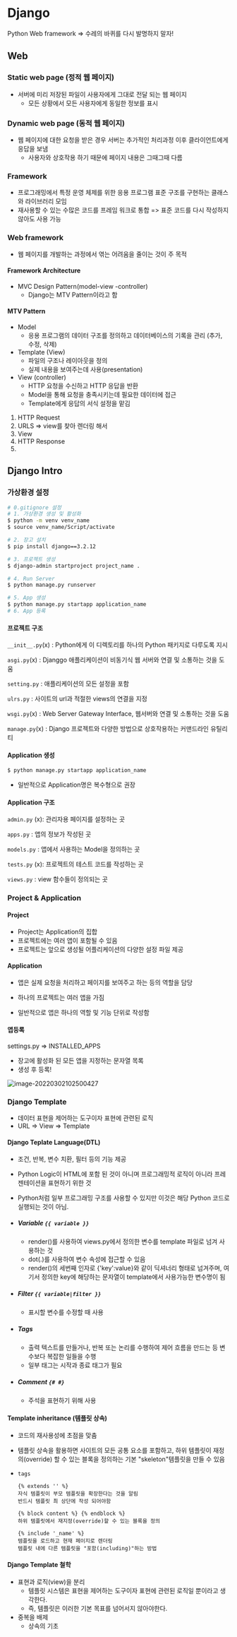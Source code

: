 # Django

Python Web framework => 수레의 바퀴를 다시 발명하지 말자!

## Web

### Static web page (정적 웹 페이지)

* 서버에 미리 저장된 파일이 사용자에게 그대로 전달 되는 웹 페이지
  * 모든 상황에서 모든 사용자에게 동일한 정보를 표시

### Dynamic web page (동적 웹 페이지)

* 웹 페이지에 대한 요청을 받은 경우 서버는 추가적인 처리과정 이후 클라이언트에게 응답을 보냄
  * 사용자와 상호작용 하기 때문에 페이지 내용은 그때그때 다름



### Framework

* 프로그래밍에서 특정 운영 체제를 위한 응용 프로그램 표준 구조를 구현하는 클래스와 라이브러리 모임
* 재사용할 수 있는 수많은 코드를 프레임 워크로 통합 => 표준 코드를 다시 작성하지 않아도 사용 가능



### Web framework

* 웹 페이지를 개발하는 과정에서 엮는 어려움을 줄이는 것이 주 목적



#### Framework Architecture

* MVC Design Pattern(model-view -controller)
  * Django는 MTV Pattern이라고 함



#### MTV Pattern

* Model
  * 응용 프로그램의 데이터 구조를 정의하고 데이터베이스의 기록을 관리 (추가, 수정, 삭제)
* Template (View)
  * 파일의 구조나 레이아웃을 정의
  * 실제 내용을 보여주는데 사용(presentation)
* View (controller)
  * HTTP 요청을 수신하고 HTTP 응답을 반환
  * Model을 통해 요청을 충족시키는데 필요한 데이터에 접근
  * Template에게 응답의 서식 설정을 맡김



1. HTTP Request
2. URLS => view를 찾아 렌더링 해서 
3. View
4. HTTP Response
5. 

## Django Intro

### 가상환경 설정

```bash 
# 0.gitignore 설정
# 1. 가상환경 생성 및 활성화
$ python -m venv venv_name
$ source venv_name/Script/activate

# 2. 장고 설치
$ pip install django==3.2.12

# 3. 프로젝트 생성
$ django-admin startproject project_name .

# 4. Run Server
$ python manage.py runserver

# 5. App 생성
$ python manage.py startapp application_name
# 6. App 등록
```



#### 프로젝트 구조

`__init__.py`(x) : Python에게 이 디렉토리를 하나의 Python 패키지로 다루도록 지시

`asgi.py`(x) : Djanggo 애플리케이션이 비동기식 웹 서버와 연결 및 소통하는 것을 도움

`setting.py` : 애플리케이션의 모든 설정을 포함

`ulrs.py` : 사이트의 url과 적절한 views의 연결을 지정

`wsgi.py`(x) : Web Server Gateway Interface, 웹서버와 연결 및 소통하는 것을 도움

`manage.py`(x) : Django 프로젝트와 다양한 방법으로 상호작용하는 커맨드라인 유틸리티



#### Application 생성

```bash
$ python manage.py startapp application_name
```

* 일반적으로 Application명은 복수형으로 권장



#### Application 구조

`admin.py` (x): 관리자용 페이지를 설정하는 곳

`apps.py` : 앱의 정보가 작성된 곳

`models.py` : 앱에서 사용하는 Model을 정의하는 곳

`tests.py` (x): 프로젝트의 테스트 코드를 작성하는 곳

`views.py` : view 함수들이 정의되는 곳



### Project & Application

#### Project

* Project는 Application의 집합
* 프로젝트에는 여러 앱이 포함될 수 있음
* 프로젝트는 앞으로 생성될 어플리케이션의 다양한 설정 파일 제공

#### Application

* 앱은 실제 요청을 처리하고 페이지를 보여주고 하는 등의 역할을 담당

* 하나의 프로젝트는 여러 앱을 가짐

* 일반적으로 앱은 하나의 역할 및 기능 단위로 작성함



#### 앱등록

settings.py => INSTALLED_APPS

* 장고에 활성화 된 모든 앱을 지정하는 문자열 목록
* 생성 후 등록!

![image-20220302102500427](lecture.assets/image-20220302102500427.png)



### Django Template

* 데이터 표현을 제어하는 도구이자 표현에 관련된 로직
* URL => View => Template


#### Django Teplate Language(DTL)

* 조건, 반복, 변수 치환, 필터 등의 기능 제공

* Python Logic이 HTML에 포함 된 것이 아니며 프로그래밍적 로직이 아니라 프레젠테이션을 표현하기 위한 것

* Python처럼 일부 프로그래밍 구조를 사용할 수 있지만 이것은 해당 Python 코드로 실행되는 것이 아님.

  

* ##### Variable `{{ variable }}`

  * render()를 사용하여 views.py에서 정의한 변수를 template 파일로 넘겨 사용하는 것
  * dot(.)를 사용하여 변수 속성에 접근할 수 있음
  * render()의 세번째 인자로 {'key':value}와 같이 딕셔너리 형태로 넘겨주며, 여기서 정의한 key에 해당하는 문자열이 template에서 사용가능한 변수명이 됨

* ##### Filter `{{ variable|filter }}`

  * 표시할 변수를 수정할 때 사용

* ##### Tags

  * 출력 텍스트를 만들거나, 반복 또는 논리를 수행하여 제어 흐름을 만드는 등 변수보다 복잡한 일들을 수행
  * 일부 태그는 시작과 종료 태그가 필요

* ##### Comment `{# #}`

  * 주석을 표현하기 위해 사용



#### Template inheritance (템플릿 상속)

* 코드의 재사용성에 초점을 맞춤

* 템플릿 상속을 활용하면 사이트의 모든 공통 요소를 포함하고, 하위 템플릿이 재정의(override) 할 수 있는 블록을 정의하는 기본 "skeleton"템플릿을 만들 수 있음

* `tags`

  ```django
  {% extends '' %}
  자식 템플릿이 부모 템플릿을 확장한다는 것을 알림
  반드시 템플릿 최 상단에 작성 되어야함
  
  {% block content %} {% endblock %}
  하위 템플릿에서 재지정(override)할 수 있는 블록을 정의
  
  {% include '_name' %}
  템플릿을 로드하고 현재 페이지로 렌더링
  템플릿 내에 다른 템플릿을 "포함(including)"하는 방법
  ```



#### Django Template 철학

* 표현과 로직(view)을 분리
  * 템플릿 시스템은 표현을 제어하는 도구이자 표현에 관련된 로직일 뿐이라고 생각한다.
  * 즉, 템플릿은 이러한 기본 목표를 넘어서지 않아야한다.
* 중복을 배제
  * 상속의 기초